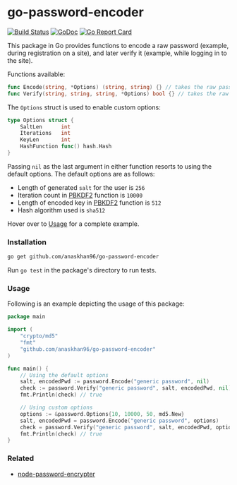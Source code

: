 # go-password-encoder
[![Build Status](https://travis-ci.org/anaskhan96/go-password-encoder.svg?branch=master)](https://travis-ci.org/anaskhan96/go-password-encoder)
[![GoDoc](https://godoc.org/github.com/anaskhan96/go-password-encoder?status.svg)](https://pkg.go.dev/github.com/anaskhan96/go-password-encoder)
[![Go Report Card](https://goreportcard.com/badge/github.com/anaskhan96/go-password-encoder)](https://goreportcard.com/report/github.com/anaskhan96/go-password-encoder)

This package in Go provides functions to encode a raw password (example, during registration on a site), and later verify it (example, while logging in to the site).

Functions available:
```go
func Encode(string, *Options) (string, string) {} // takes the raw password along with options, returns generated salt and hex encoded password
func Verify(string, string, string, *Options) bool {} // takes the raw password, the generated salt, and encoded password with options, and returns true or false
```

The `Options` struct is used to enable custom options:
```go
type Options struct {
	SaltLen      int
	Iterations   int
	KeyLen       int
	HashFunction func() hash.Hash
}
```
Passing `nil` as the last argument in either function resorts to using the default options. The default options are as follows:
* Length of generated `salt` for the user is `256`
* Iteration count in [PBKDF2](https://en.wikipedia.org/wiki/PBKDF2) function is `10000`
* Length of encoded key in [PBKDF2](https://en.wikipedia.org/wiki/PBKDF2) function is `512`
* Hash algorithm used is `sha512`

Hover over to [Usage](#usage) for a complete example.

### Installation

```bash
go get github.com/anaskhan96/go-password-encoder
```

Run `go test` in the package's directory to run tests.

### Usage

Following is an example depicting the usage of this package:

```go
package main

import (
	"crypto/md5"
	"fmt"
	"github.com/anaskhan96/go-password-encoder"
)

func main() {
	// Using the default options
	salt, encodedPwd := password.Encode("generic password", nil)
	check := password.Verify("generic password", salt, encodedPwd, nil)
	fmt.Println(check) // true

	// Using custom options
	options := &password.Options{10, 10000, 50, md5.New}
	salt, encodedPwd = password.Encode("generic password", options)
	check = password.Verify("generic password", salt, encodedPwd, options)
	fmt.Println(check) // true
}

```

### Related
* [node-password-encrypter](https://github.com/giovanniRodighiero/node-password-encrypter)
